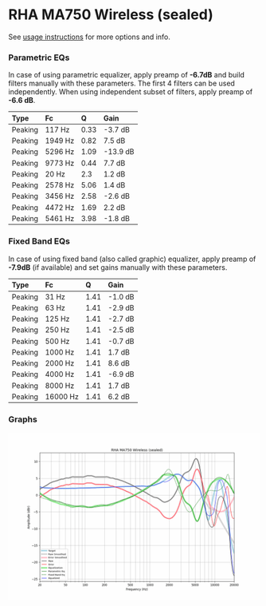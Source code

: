 # RHA MA750 Wireless (sealed)
See [usage instructions](https://github.com/jaakkopasanen/AutoEq#usage) for more options and info.

### Parametric EQs
In case of using parametric equalizer, apply preamp of **-6.7dB** and build filters manually
with these parameters. The first 4 filters can be used independently.
When using independent subset of filters, apply preamp of **-6.6 dB**.

| Type    | Fc      |    Q | Gain     |
|:--------|:--------|:-----|:---------|
| Peaking | 117 Hz  | 0.33 | -3.7 dB  |
| Peaking | 1949 Hz | 0.82 | 7.5 dB   |
| Peaking | 5296 Hz | 1.09 | -13.9 dB |
| Peaking | 9773 Hz | 0.44 | 7.7 dB   |
| Peaking | 20 Hz   | 2.3  | 1.2 dB   |
| Peaking | 2578 Hz | 5.06 | 1.4 dB   |
| Peaking | 3456 Hz | 2.58 | -2.6 dB  |
| Peaking | 4472 Hz | 1.69 | 2.2 dB   |
| Peaking | 5461 Hz | 3.98 | -1.8 dB  |

### Fixed Band EQs
In case of using fixed band (also called graphic) equalizer, apply preamp of **-7.9dB**
(if available) and set gains manually with these parameters.

| Type    | Fc       |    Q | Gain    |
|:--------|:---------|:-----|:--------|
| Peaking | 31 Hz    | 1.41 | -1.0 dB |
| Peaking | 63 Hz    | 1.41 | -2.9 dB |
| Peaking | 125 Hz   | 1.41 | -2.7 dB |
| Peaking | 250 Hz   | 1.41 | -2.5 dB |
| Peaking | 500 Hz   | 1.41 | -0.7 dB |
| Peaking | 1000 Hz  | 1.41 | 1.7 dB  |
| Peaking | 2000 Hz  | 1.41 | 8.6 dB  |
| Peaking | 4000 Hz  | 1.41 | -6.9 dB |
| Peaking | 8000 Hz  | 1.41 | 1.7 dB  |
| Peaking | 16000 Hz | 1.41 | 6.2 dB  |

### Graphs
![](./RHA%20MA750%20Wireless%20(sealed).png)